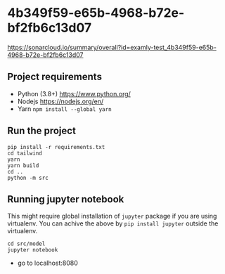 # 4b349f59-e65b-4968-b72e-bf2fb6c13d07
https://sonarcloud.io/summary/overall?id=examly-test_4b349f59-e65b-4968-b72e-bf2fb6c13d07

## Project requirements
- Python (3.8+)
https://www.python.org/
- Nodejs
https://nodejs.org/en/
- Yarn
 `npm install --global yarn`

## Run the project
```
pip install -r requirements.txt
cd tailwind
yarn
yarn build
cd ..
python -m src
```

## Running jupyter notebook
This might require global installation of `jupyter` package if you are using virtualenv.
You can achive the above by `pip install jupyter` outside the virtualenv.
```
cd src/model
jupyter notebook
```
- go to localhost:8080

